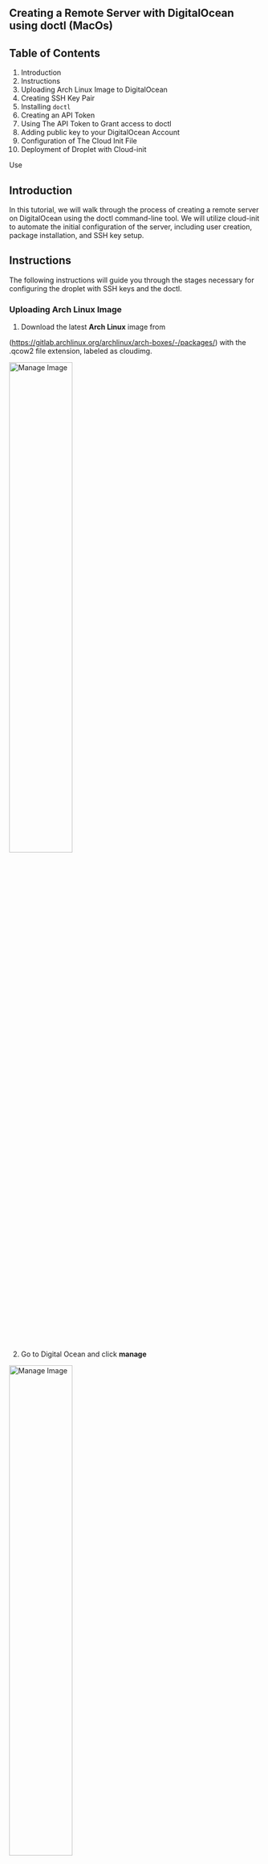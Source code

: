 ## Creating a Remote Server with DigitalOcean using doctl (MacOs)

## Table of Contents

1. Introduction
2. Instructions
3. Uploading Arch Linux Image to DigitalOcean
4. Creating SSH Key Pair 
5. Installing ```doctl```
6. Creating an API Token
7. Using The API Token to Grant access to doctl
8. Adding public key to your DigitalOcean Account 
9. Configuration of The Cloud Init File
10. Deployment of Droplet with Cloud-init

Use <br>

## Introduction

In this tutorial, we will walk through the process of creating a remote server on DigitalOcean using the doctl command-line tool. We will utilize cloud-init to automate the initial configuration of the server, including user creation, package installation, and SSH key setup.

## Instructions

The following instructions will guide you through the stages necessary for configuring the droplet with SSH keys and the doctl.


### Uploading Arch Linux Image 

1. Download the latest **Arch Linux** image from 

(https://gitlab.archlinux.org/archlinux/arch-boxes/-/packages/) with the .qcow2 file extension, labeled as cloudimg. 

<img src="pictures/arch.png" alt="Manage Image" style="width:50%;">

2. Go to Digital Ocean and click **manage**

<img src="pictures/manage.png" alt="Manage Image" style="width:50%;">

3. Click **Backups & Snapshots** on the dropdown menu

<img src="pictures/Untitled document (3).png" alt="Manage Image" style="width:50%;">

4. Click **Custom Images**

5. Click **Upload Images** and select Arch Linux Image and open the file

6. Click on **distribution** and select Arch Linux

<img src="pictures/Untitled document (4).png" alt="Manage Image" style="width:50%;">

7. Select your closest region

<img src="pictures/Screenshot 2024-09-25 at 10.36.18 PM.png" alt="Manage Image" style="width:50%;">

8. **Click** Upload Image

Your Arch Linux image has been successfully uploaded to DigitalOcean!

### Creating SSH Keys

SSH keys allow you to securley connect to your Droplet, and they are safer than passwords since the private key remains on your computer.
a
1. Open your Terminal 

2. Type ```cd``` to see change to your user home directory

3. Type ```mkdir .ssh``` to create a directory called .ssh 

4. ```cd``` into .ssh to navigate to the newly opened directory. 

(image)


NOTE: Run ls -a to confirm if .ssh has been made.


5. Type ```ssh-keygen -t ed25519 -f ~/.ssh/do-key -C "your email address"``` and **enter** to generate a new SSH key pair 

* ```ssh-keygen``` command generates a SSH key pair

* ```-t ed 25519``` specifies that the Ed25519 is the key type to create, as its known for its security

* ```f ~/.ssh/do-key``` assigns the filename for the private key (do-key) in the .ssh directory; the public key will have the .pub extension by default.

* ```-C``` adds a comment to the key, often for identification, such as your email address.

NOTE: Change "your email address" to your email of choice and you can change do-key name, for example hello-key

6. Press **enter** and type a passphrase or press **enter** for no passphrase

7. Type ```cd .ssh``` then use ```ls``` to confirm your authorized keys

(image)

### Installing DOCTL 

1. Open your Terminal

2. Install Homebrew on your MacOs by copying the following command

``` 
/bin/bash -c "$(curl -fsSL https://raw.githubusercontent.com/Homebrew/install/HEAD/install.sh)"

```
* ```/bin/bash -c....``` downloads and executes HomeBrews installation

3. Once installed, Type and run the following **command**

```
brew install doctl
``` 
* ```Brew install doctl``` command uses Homebrew to install the DigitalOcean command-line tool (doctl).

(image)

4.Type ```doctl version``` once installed to verify the installation

* ```doctl version``` displays the version of doctl that is currently installed and verifies the installation.

![Upload Image](./Pictures/Select%20your%20closes%20region%20and%20Click%20Upload%20Image.jpg)

```doctl``` has been installed successfully!

### Creating an API Token

1. Click API on the left hand side of the Menu on DigitalOcean

(image)

2. Click **Generate New Token**

3. Type a **Token Name**, and give it **full access** then click **Generate Token**

(image)

4. Copy and Paste the **token** in a secure storage, file or server. 

NOTE: A **Generated Token** is only shown once.

Your API token has been created!

### Using The API Token to Grant access to doctl

1. Open terminal 

2. Type the following command 

```doctl auth init --context NAME```

* ```doctl auth init``` initalizes doctl with your API token for authentication

* ```--context NAME``` is a parameter that sets a custom name for the context which will help differentiate between multiple configurations.

NOTE: Change **NAME** to something appropiate

3. Copy and Paste your generated token into the terminal 

4. Press Enter and wait for a green checkmark.

Example: Validating token... ✔

(image)

5. Run ```doctl account get``` to validate that doctl is working successfully

* ```doctl account get``` retrieves and displays information about your DigitalOcean account

(image) 

### Adding public key to your DigitalOcean Account using doctl

1. Copy and paste the following commands to add SSH key to DigitalOcean 

```
doctl compute ssh-key create "My SSH Key" --public-key "$(cat ~/.ssh/do-key.pub)"

``` 

NOTE: Replace "do-key" with the name of your SSH key and "My SSH Key" with your preferred name

* ```doctl compute ssh-key create``` command creates a new SSH key associated with your DigitalOcean account

* ```My SSH Key``` is the name you assign to your SSH key

* ```--public-key "$(cat ~/.ssh/do-key.pub)"``` specifies the public key to be uploaded by reading it from the local file. The $(cat ~/.ssh/do-key.pub) retrieves the contents of your public key file.

2. Press Enter 

(image)

3. Go to DigitalOcean and **click** settings. 

(image)

3. Click security and see if your key is uplodaed

(image)


### Configuration of The Cloud Init File 

1. Copy and Paste the following to **install neovim** 

```
brew install neovim

```

* ```brew install neovim``` installs the Neovim text editor 

2. Type the following command to create a file

```nvim cloud-config.yaml```

* ```nvim cloud-config.yaml``` opens the Neovim editor to create or edit the cloud-config.yaml file.

3. Copy and Paste the following content into the **file**, then pres ```i```for "insert mode"

#cloud-config
users:
  - name: example-user
    shell: /bin/bash
    sudo: ['ALL=(ALL) NOPASSWD:ALL']
    ssh_authorized_keys:
      - <your public SSH Key>
disable_root: true
packages:
  - nginx
runcmd:
  - 'export PUBLIC_IPV4=$(curl -s http://169.254.169.254/metadata/v1/interfaces/public/0/ipv4/address)'
  - 'echo Droplet: $(hostname), IP Address: $PUBLIC_IPV4 > /var/www/html/index.html'

* ```users``` specifies a list of users to create on the system.

* ```name``` defines the username for the newly created user.

* ```shell``` Specifies the default shell for the user.

* ```sudo``` provides the user with unrestricted sudo access.

* ```ssh_authorized_keys``` lists SSH keys that will be authorized for the user.

* ```disable_root true``` prevents root access from SSH to improve security.

* ```packages``` identifies packages to install during the initial boot

4. Change name to your something of your choice

5. Change <your public SSH Key> with your public SSH Key

NOTE: Remove <>

(image)

6. Press ```esc``` to exit Insert Mode and type ```:wq``` to save and exit nvim

(image)

### Deployment of Droplet with Cloud-init

1. Open Terminal 

2. Copy the following command, then locate your key ID

``` 
doctl compute ssh-key list 

```

* ```doctl compute ssh-key list``` lists all the SSH keys associated with your DigitalOcean account which will allow you to find the ID for your newly added key.

3. Use the command below to check list of image

```
doctl compute image list-user

```

* ```doctl compute image list-user``` retrieves a list of images that you have uploaded to your account.

NOTE: Search for Arch Linux 

4. **Run** the followig command to create your droplet

``` 
doctl compute droplet create --image 165064169 --size s-1vcpu-1gb --region sfo3 --ssh-keys < git-user > --user-data-file < path-to-your-cloud-init-file > --wait first-droplet 
 
```
* ```doctl compute droplet create``` command initiates the creation of a new Droplet in your DigitalOcean account.

* ```--image YOUR_IMAGE_ID``` specifies the ID of the image you wish to use for the Droplet.

* ```--size s-1vcpu-1gb``` defines the resources allocated to your Droplet, including CPU and memory.

* ```--region sfo3``` indicates the data center region where the Droplet will be hosted.

* ```--ssh-keys YOUR_SSH_KEY_ID``` provides the ID of the SSH key to use for access.

* ```--user-data-file PATH_TO_YOUR_CLOUD_INIT_FILE``` points to the cloud-init file for initial configuration.

* ```--wait first-droplet``` tells the command to wait until the Droplet is fully deployed before proceeding.

NOTE: Change < git-user > with your ID number from Deployment of Droplet with Cloud-init

Replace < path-to-your-cloud-init-file > to the path of your cloud-config.yaml file

(image)

5. Press Enter 

NOTE: This command may take a minute

(image)

6. Copy and Paste the following command to verify if it worked

``` 
doctl compute droplet list

```
* ```doctl compute droplet list``` lists all the Droplets associated with your account which will allow you to verify your new Droplet.

7. Type the following command to connect to your droplet

``` ssh -i < /path/to/private-key > username@your-droplet-ip ```

NOTE: if ``` [Example@your-droplet ~]$ ``` appears you have successfully connected to your droplet 

Your Droplet has been successfully created!

### References

How to add SSH public keys to Digitalocean teams. DigitalOcean Documentation. (n.d.-b). https://docs.digitalocean.com/platform/teams/upload-ssh-keys/ 

Markdown guide. Markdown Guide. (n.d.). https://www.markdownguide.org/ 

Pandiyan, D. (2024, July 27). Installing Neovim in macos. Dinesh Pandiyan. https://dineshpandiyan.com/blog/install-neovim-macos/ 

How to automate droplet setup with cloud-init. DigitalOcean Documentation. (n.d.). https://docs.digitalocean.com/products/droplets/how-to/automate-setup-with-cloud-init/ 

How to create a personal access token. DigitalOcean Documentation. (n.d.-b). https://docs.digitalocean.com/reference/api/create-personal-access-token/ 

How to install and configure doctl. DigitalOcean Documentation. (n.d.-c). https://docs.digitalocean.com/reference/doctl/how-to/install/ 

McNinch, N. 2420-notes/week-two.md GITLAB. GitLab. (n.d.). https://gitlab.com/cit2420/2420-notes-f24/-/blob/main/2420-notes/week-two.md 

Doctl compute droplet create. DigitalOcean Documentation. (n.d.-a). https://docs.digitalocean.com/reference/doctl/reference/compute/droplet/create/ 

Install Homebrew · mac install guide · 2024. Install Guide Â· Mac. (2024, May 18). https://mac.install.guide/homebrew/3 






















